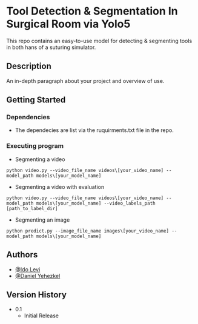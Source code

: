 # Tool Detection & Segmentation In Surgical Room via Yolo5

This repo contains an easy-to-use model for detecting & segmenting tools in both hans of a suturing simulator.  

## Description

An in-depth paragraph about your project and overview of use.

## Getting Started

### Dependencies

* The dependecies are list via the ruquirments.txt file in the repo.

### Executing program

* Segmenting a video
```
python video.py --video_file_name videos\[your_video_name] --model_path models\[your_model_name]
```

* Segmenting a video with evaluation
```
python video.py --video_file_name videos\[your_video_name] --model_path models\[your_model_name] --video_labels_path [path_to_label_dir]
```

* Segmenting an image
```
python predict.py --image_file_name images\[your_video_name] --model_path models\[your_model_name]
```

## Authors
* [@Ido Levi](https://github.com/dolev31)
* [@Daniel Yehezkel](https://github.com/daniel-yehezkel)

## Version History
* 0.1
    * Initial Release
